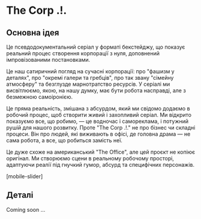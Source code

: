 # The Corp .!.

## Основна ідея

Це псевдодокументальний серіал у форматі бекстейджу, що показує реальний процес створення корпорації з нуля, доповнений імпровізованими постановками.

Це наш сатиричний погляд на сучасні корпорації: про "фашизм у деталях", про "окремі галери та гребців", про так звану "сімейну атмосферу" та безглузде марнотратство ресурсів. У серіалі ми висвітлюємо, якою, на нашу думку, має бути робота насправді, але з безмежною самоіронією.

Це пряма реальність, змішана з абсурдом, який ми свідомо додаємо в робочий процес, щоб створити живий і захопливий серіал. Ми відкрито показуємо все, що робимо, — це водночас і самореклама, і потужний рушій для нашого розвитку. Проте "The Corp .!." не про бізнес чи складні процеси. Він про людей, які виживають в офісі, де головна драма — не сама робота, а все, що робиться замість неї.

Це дуже схоже на американський "The Office", але цей проєкт не копіює оригінал. Ми створюємо сцени в реальному робочому просторі, адаптуючи реалії під гнучкий гумор, абсурд та специфічних персонажів.

[mobile-slider]

## Деталі

Coming soon …